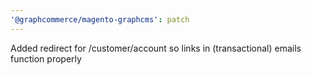 ```yaml
---
'@graphcommerce/magento-graphcms': patch
---
```


Added redirect for /customer/account so links in (transactional) emails function properly
